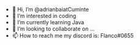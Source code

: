 - 👋 Hi, I’m @adrianbaiatCuminte
- 👀 I’m interested in coding
- 🌱 I’m currently learning Java
- 💞️ I’m looking to collaborate on ...
- 📫 How to reach me my discord is: Flanco#0655

<!---
adrianbaiatCuminte/adrianbaiatCuminte is a ✨ special ✨ repository because its `README.md` (this file) appears on your GitHub profile.
You can click the Preview link to take a look at your changes.
--->

